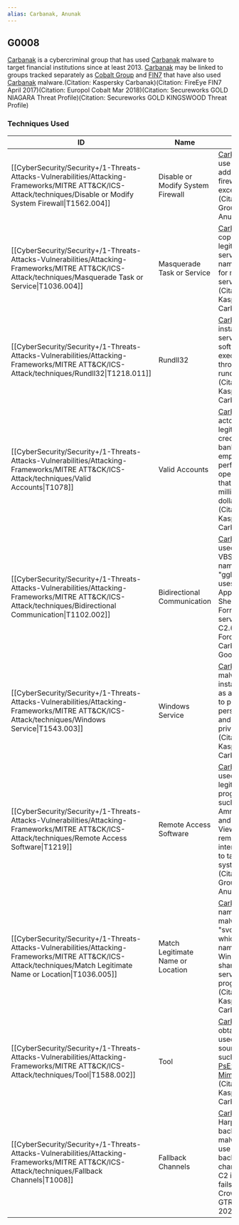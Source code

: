 ```yaml
---
alias: Carbanak, Anunak
---
```


## G0008

[Carbanak](https://attack.mitre.org/groups/G0008) is a cybercriminal group that has used [Carbanak](https://attack.mitre.org/software/S0030) malware to target financial institutions since at least 2013. [Carbanak](https://attack.mitre.org/groups/G0008) may be linked to groups tracked separately as [Cobalt Group](https://attack.mitre.org/groups/G0080) and [FIN7](https://attack.mitre.org/groups/G0046) that have also used [Carbanak](https://attack.mitre.org/software/S0030) malware.(Citation: Kaspersky Carbanak)(Citation: FireEye FIN7 April 2017)(Citation: Europol Cobalt Mar 2018)(Citation: Secureworks GOLD NIAGARA Threat Profile)(Citation: Secureworks GOLD KINGSWOOD Threat Profile)


### Techniques Used

| ID | Name | Use |
| --- | --- | --- |
| [[CyberSecurity/Security+/1-Threats-Attacks-Vulnerabilities/Attacking-Frameworks/MITRE ATT&CK/ICS-Attack/techniques/Disable or Modify System Firewall\|T1562.004]] | Disable or Modify System Firewall | [Carbanak](https://attack.mitre.org/groups/G0008) may use [netsh](https://attack.mitre.org/software/S0108) to add local firewall rule exceptions.(Citation: Group-IB Anunak) |
| [[CyberSecurity/Security+/1-Threats-Attacks-Vulnerabilities/Attacking-Frameworks/MITRE ATT&CK/ICS-Attack/techniques/Masquerade Task or Service\|T1036.004]] | Masquerade Task or Service | [Carbanak](https://attack.mitre.org/groups/G0008) has copied legitimate service names to use for malicious services.(Citation: Kaspersky Carbanak) |
| [[CyberSecurity/Security+/1-Threats-Attacks-Vulnerabilities/Attacking-Frameworks/MITRE ATT&CK/ICS-Attack/techniques/Rundll32\|T1218.011]] | Rundll32 | [Carbanak](https://attack.mitre.org/groups/G0008) installs VNC server software that executes through rundll32.(Citation: Kaspersky Carbanak) |
| [[CyberSecurity/Security+/1-Threats-Attacks-Vulnerabilities/Attacking-Frameworks/MITRE ATT&CK/ICS-Attack/techniques/Valid Accounts\|T1078]] | Valid Accounts | [Carbanak](https://attack.mitre.org/groups/G0008) actors used legitimate credentials of banking employees to perform operations that sent them millions of dollars.(Citation: Kaspersky Carbanak) |
| [[CyberSecurity/Security+/1-Threats-Attacks-Vulnerabilities/Attacking-Frameworks/MITRE ATT&CK/ICS-Attack/techniques/Bidirectional Communication\|T1102.002]] | Bidirectional Communication | [Carbanak](https://attack.mitre.org/groups/G0008) has used a VBScript named "ggldr" that uses Google Apps Script, Sheets, and Forms services for C2.(Citation: Forcepoint Carbanak Google C2) |
| [[CyberSecurity/Security+/1-Threats-Attacks-Vulnerabilities/Attacking-Frameworks/MITRE ATT&CK/ICS-Attack/techniques/Windows Service\|T1543.003]] | Windows Service | [Carbanak](https://attack.mitre.org/groups/G0008) malware installs itself as a service to provide persistence and SYSTEM privileges.(Citation: Kaspersky Carbanak) |
| [[CyberSecurity/Security+/1-Threats-Attacks-Vulnerabilities/Attacking-Frameworks/MITRE ATT&CK/ICS-Attack/techniques/Remote Access Software\|T1219]] | Remote Access Software | [Carbanak](https://attack.mitre.org/groups/G0008) used legitimate programs such as AmmyyAdmin and Team Viewer for remote interactive C2 to target systems.(Citation: Group-IB Anunak) |
| [[CyberSecurity/Security+/1-Threats-Attacks-Vulnerabilities/Attacking-Frameworks/MITRE ATT&CK/ICS-Attack/techniques/Match Legitimate Name or Location\|T1036.005]] | Match Legitimate Name or Location | [Carbanak](https://attack.mitre.org/groups/G0008) has named malware "svchost.exe," which is the name of the Windows shared service host program.(Citation: Kaspersky Carbanak) |
| [[CyberSecurity/Security+/1-Threats-Attacks-Vulnerabilities/Attacking-Frameworks/MITRE ATT&CK/ICS-Attack/techniques/Tool\|T1588.002]] | Tool | [Carbanak](https://attack.mitre.org/groups/G0008) has obtained and used open-source tools such as [PsExec](https://attack.mitre.org/software/S0029) and [Mimikatz](https://attack.mitre.org/software/S0002).(Citation: Kaspersky Carbanak) |
| [[CyberSecurity/Security+/1-Threats-Attacks-Vulnerabilities/Attacking-Frameworks/MITRE ATT&CK/ICS-Attack/techniques/Fallback Channels\|T1008]] | Fallback Channels | [Carbanak](https://attack.mitre.org/groups/G0008)’s Harpy backdoor malware can use DNS as a backup channel for C2 if HTTP fails. (Citation: Crowdstrike GTR2020 Mar 2020) |
